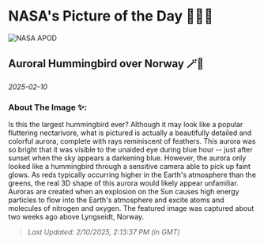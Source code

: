 
# NASA's Picture of the Day 🧑‍🚀💫

  ![NASA APOD](https://apod.nasa.gov/apod/image/2502/BirdAurora_Coulon_2581.jpg)
  
  ## Auroral Hummingbird over Norway 🪄🌌
  
  _2025-02-10_
  
  ### About The Image ✨: 
  
  Is this the largest hummingbird ever?  Although it may look like a popular fluttering nectarivore, what is pictured is actually a beautifully detailed and colorful aurora, complete with rays reminiscent of feathers. This aurora was so bright that it was visible to the unaided eye during blue hour -- just after sunset when the sky appears a darkening blue.  However, the aurora only looked like a hummingbird through a sensitive camera able to pick up faint glows. As reds typically occurring higher in the Earth's atmosphere than the greens, the real 3D shape of this aurora would likely appear unfamiliar.  Auroras are created when an explosion on the Sun causes high energy particles to flow into the Earth's atmosphere and excite atoms and molecules of nitrogen and oxygen.  The featured image was captured about two weeks ago above Lyngseidt, Norway.
  
  
  
  > _Last Updated: 2/10/2025, 2:13:37 PM (in GMT)_
  